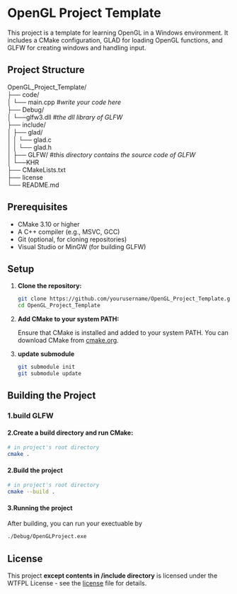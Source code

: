# OpenGL Project Template

This project is a template for learning OpenGL in a Windows environment. It includes a CMake configuration, GLAD for loading OpenGL functions, and GLFW for creating windows and handling input.

## Project Structure
OpenGL_Project_Template/  
├── code/  
│   └── main.cpp  #*write your code here*  
├── Debug/  
│   └──glfw3.dll #*the dll library of GLFW*  
├── include/  
│    ├── glad/  
│    │    └── glad.c  
│    │    └── glad.h  
│    ├── GLFW/  #*this directory contains the source code of GLFW*  
│    └──KHR  
├── CMakeLists.txt  
├── license  
└── README.md


## Prerequisites

- CMake 3.10 or higher
- A C++ compiler (e.g., MSVC, GCC)
- Git (optional, for cloning repositories)
- Visual Studio or MinGW (for building GLFW)

## Setup

1. **Clone the repository:**

   ```sh
   git clone https://github.com/yourusername/OpenGL_Project_Template.git
   cd OpenGL_Project_Template
   ``` 
2. **Add CMake to your system PATH:**

    Ensure that CMake is installed and added to your system PATH. You can download CMake from [cmake.org](https://cmake.org/download/).
3. **update submodule**
    ```sh
    git submodule init
    git submodule update
    ```
    
## Building the Project
### 1.build GLFW

#### 2.Create a build directory and run CMake:
```sh
# in project's root directory
cmake .
```
#### 2.Build the project
```sh
# in project's root directory
cmake --build .
```
#### 3.Running the project
After building, you can run your exectuable by
```sh
./Debug/OpenGLProject.exe
```
## License

This project **except contents in /include directory** is licensed under the WTFPL License - see the [license](./license) file for details.